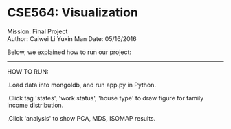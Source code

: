 # CSE564: Visualization
   
Mission:	Final Project            
Author:		Caiwei Li
          Yuxin Man
Date:		05/16/2016

Below, we explained how to run our project:

-----------------------------------------------------------------------
HOW TO RUN:

  .Load data into mongoldb, and run app.py in Python.

  .Click tag 'states', 'work status', 'house type' to draw figure for family income distribution.

  .Click 'analysis' to show PCA, MDS, ISOMAP results.
